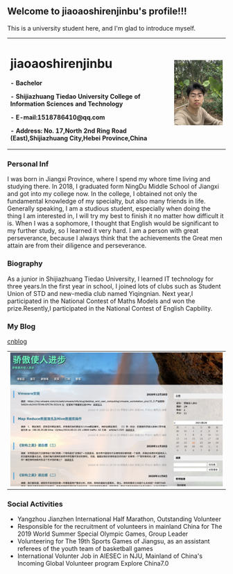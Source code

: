## Welcome to jiaoaoshirenjinbu's profile!!!

This is a university student here, and I'm glad to introduce myself.

<table border="0">
  <tr>
    <td width="75%">
      <h1>jiaoaoshirenjinbu</h1>
      <p><b>- Bachelor</b></p>
      <p><b>- Shijiazhuang Tiedao University  College of Information Sciences and Technology</b></p>
      <p><b>- E-mail:1518786410@qq.com</b></p>
      <p><b>- Address: No. 17,North 2nd Ring Road (East),Shijiazhuang City,Hebei Province,China</b></p>
    </td>
    <td width="25%">
      <img src="/IMG_6839.jpg" width="100%">
    </td>
  </tr>
</table>

### Personal Inf
I was born in Jiangxi Province, where I spend my whore time living and studying there. In 2018, I graduated form NingDu Middle School of Jiangxi and got into my college now. In the college, I obtained not only the fundamental knowledge of my specialty, but also many friends in life. Generally speaking, I am a studious student, especially when doing the thing I am interested in, I will try my best to finish it no matter how difficult it is. When I was a sophomore, I thought that English would be significant to my further study, so I learned it very hard. I am a person with great perseverance, because I always think that the achievements the Great men attain are from their diligence and perseverance. 


### Biography
As a junior in Shijiazhuang Tiedao University, I learned IT technology for three years.In the first year in school, I joined lots of clubs such as Student Union of STD and new-media club named Yiqingnian. Next year,I participated in the National Contest of Maths Models and won the prize.Resently,I participated in the National Contest of English Capbility.

### My Blog
[cnblog](https://www.cnblogs.com/jiaoaoshirenjinbu/default.html?page=1)
<table border="0">
  <tr>
    <td width="100%">
      <img src="123123.png" width="100%">
    </td>
  </tr>
</table>

### Social Activities

- Yangzhou Jianzhen International Half Marathon, Outstanding Volunteer
- Responsible for the recruitment of volunteers in mainland China for The 2019 World Summer Special Olympic Games, Group Leader
- Volunteering for The 19th Sports Games of Jiangsu, as an assistant referees of the youth team of basketball games
- International Volunter Job in AIESEC in NJU, Mainland of China's Incoming Global Volunteer program Explore China7.0




